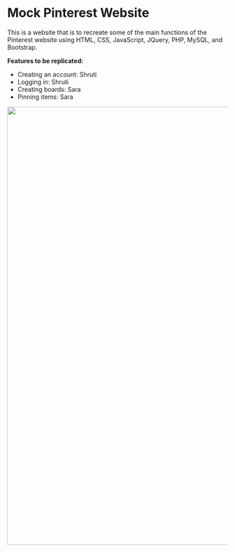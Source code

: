 Mock Pinterest Website
===
This is a website that is to recreate some of the main functions of the Pinterest website using HTML, CSS, JavaScript, JQuery, PHP, MySQL, and Bootstrap.

**Features to be replicated:**
- Creating an account: Shruti
- Logging in: Shruti
- Creating boards: Sara
- Pinning items: Sara

<img src="https://i.imgur.com/y3Rc6CK.gif" width=1000/>
